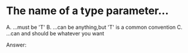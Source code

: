 # The name of a type parameter...

A. ...must be 'T'
B. ...can be anything,but 'T' is a common convention
C. ...can and should be whatever you want

Answer:
